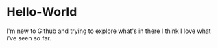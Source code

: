 # Hello-World
I'm new to Github and trying to explore what's in there
I think I love what i've seen so far.
